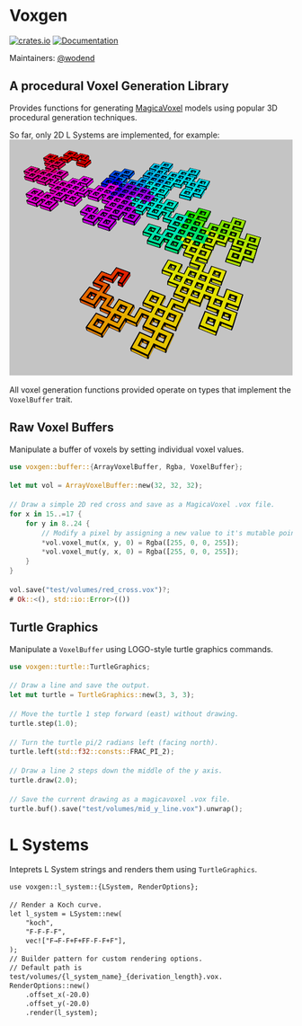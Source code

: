 # Voxgen
[![crates.io](https://img.shields.io/crates/v/voxgen.svg)](https://crates.io/crates/voxgen)
[![Documentation](https://docs.rs/voxgen/badge.svg)](https://docs.rs/voxgen)

Maintainers: [@wodend](https://github.com/wodend)

## A procedural Voxel Generation Library

Provides functions for generating
 [MagicaVoxel](https://ephtracy.github.io/)
models using popular 3D
 procedural generation techniques.

So far, only 2D L Systems are implemented, for example:
<img src="examples/dragon.png" alt="A dragon fractal, derivation length 8 with rainbow graident." />

All voxel generation functions provided operate on types that implement the `VoxelBuffer` trait.

## Raw Voxel Buffers

Manipulate a buffer of voxels by setting individual voxel values.

```rust
use voxgen::buffer::{ArrayVoxelBuffer, Rgba, VoxelBuffer};

let mut vol = ArrayVoxelBuffer::new(32, 32, 32);

// Draw a simple 2D red cross and save as a MagicaVoxel .vox file.
for x in 15..=17 {
    for y in 8..24 {
        // Modify a pixel by assigning a new value to it's mutable pointer.
        *vol.voxel_mut(x, y, 0) = Rgba([255, 0, 0, 255]);
        *vol.voxel_mut(y, x, 0) = Rgba([255, 0, 0, 255]);
    }
}

vol.save("test/volumes/red_cross.vox")?;
# Ok::<(), std::io::Error>(())
```

## Turtle Graphics

Manipulate a `VoxelBuffer` using LOGO-style turtle graphics commands.

```rust
use voxgen::turtle::TurtleGraphics;

// Draw a line and save the output.
let mut turtle = TurtleGraphics::new(3, 3, 3);

// Move the turtle 1 step forward (east) without drawing.
turtle.step(1.0);

// Turn the turtle pi/2 radians left (facing north).
turtle.left(std::f32::consts::FRAC_PI_2);

// Draw a line 2 steps down the middle of the y axis.
turtle.draw(2.0);

// Save the current drawing as a magicavoxel .vox file.
turtle.buf().save("test/volumes/mid_y_line.vox").unwrap();
```

# L Systems

Inteprets L System strings and renders them using `TurtleGraphics`.

```
use voxgen::l_system::{LSystem, RenderOptions};

// Render a Koch curve.
let l_system = LSystem::new(
    "koch",
    "F-F-F-F",
    vec!["F→F-F+F+FF-F-F+F"],
);
// Builder pattern for custom rendering options.
// Default path is test/volumes/{l_system_name}_{derivation_length}.vox.
RenderOptions::new()
    .offset_x(-20.0)
    .offset_y(-20.0)
    .render(l_system);
```
